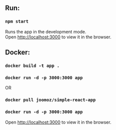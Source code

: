 ## Run:

### `npm start`

Runs the app in the development mode.<br>
Open [http://localhost:3000](http://localhost:3000) to view it in the browser.


## Docker:

### `docker build -t app .`
### `docker run -d -p 3000:3000 app`
OR
### `docker pull joomoz/simple-react-app`
### `docker run -d -p 3000:3000 app`

Open [http://localhost:3000](http://localhost:3000) to view it in the browser.

